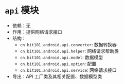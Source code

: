 # `api` 模块

- 依赖：无
- 作用：提供网络请求接口
- 结构：
  - `cn.bit101.android.api.converter`: 数据转换器
  - `cn.bit101.android.api.helper`: 网络请求帮助类
  - `cn.bit101.android.api.model`: 数据模型
  - `cn.bit101.android.api.option`: 配置
  - `cn.bit101.android.api.service`: 网络请求接口
- 导出：API 工厂类及其相关配置、数据模型类

